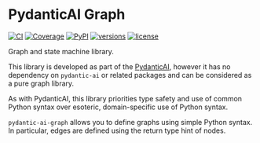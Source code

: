 # PydanticAI Graph

[![CI](https://github.com/pydantic/pydantic-ai/actions/workflows/ci.yml/badge.svg?event=push)](https://github.com/pydantic/pydantic-ai/actions/workflows/ci.yml?query=branch%3Amain)
[![Coverage](https://coverage-badge.samuelcolvin.workers.dev/pydantic/pydantic-ai.svg)](https://coverage-badge.samuelcolvin.workers.dev/redirect/pydantic/pydantic-ai)
[![PyPI](https://img.shields.io/pypi/v/pydantic-ai-graph.svg)](https://pypi.python.org/pypi/pydantic-ai-graph)
[![versions](https://img.shields.io/pypi/pyversions/pydantic-ai-graph.svg)](https://github.com/pydantic/pydantic-ai)
[![license](https://img.shields.io/github/license/pydantic/pydantic-ai-graph.svg?v)](https://github.com/pydantic/pydantic-ai/blob/main/LICENSE)

Graph and state machine library.

This library is developed as part of the [PydanticAI](https://ai.pydantic.dev), however it has no dependency
on `pydantic-ai` or related packages and can be considered as a pure graph library.

As with PydanticAI, this library priorities type safety and use of common Python syntax over esoteric, domain-specific use of Python syntax.

`pydantic-ai-graph` allows you to define graphs using simple Python syntax. In particular, edges are defined using the return type hint of nodes.
